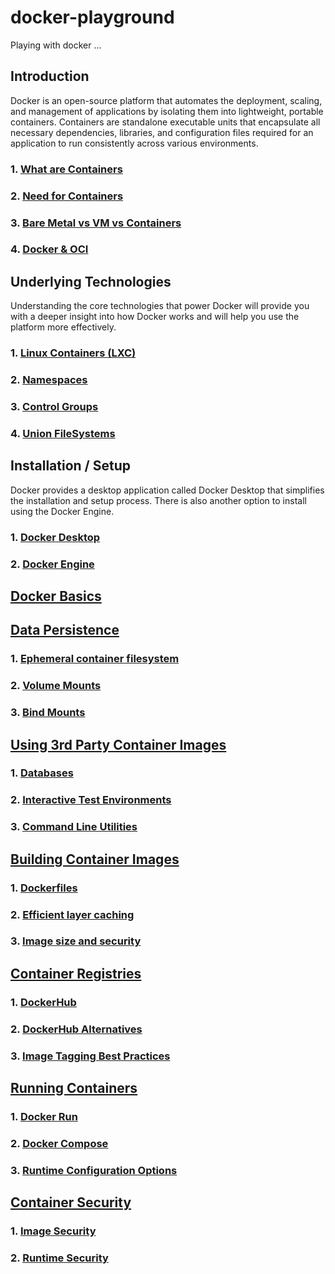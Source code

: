 # docker-playground

Playing with docker ...

## Introduction

Docker is an open-source platform that automates the deployment, scaling, and management of applications by isolating them into lightweight, portable containers. Containers are standalone executable units that encapsulate all necessary dependencies, libraries, and configuration files required for an application to run consistently across various environments.

### 1. [What are Containers](docs/introduction/whatAreContainers.md)

### 2. [Need for Containers](docs/introduction/needForContainers.md)

### 3. [Bare Metal vs VM vs Containers](docs/introduction/bm-vm-container.md)

### 4. [Docker & OCI](docs/introduction/oci.md)

## Underlying Technologies

Understanding the core technologies that power Docker will provide you with a deeper insight into how Docker works and will help you use the platform more effectively.

### 1. [Linux Containers (LXC)](docs/underlyingTech/linuxContainers.md)

### 2. [Namespaces](docs/underlyingTech/namespaces.md)

### 3. [Control Groups](docs/underlyingTech/controlGroups.md)

### 4. [Union FileSystems](docs/underlyingTech/unionFileSystems.md)

## Installation / Setup

Docker provides a desktop application called Docker Desktop that simplifies the installation and setup process. There is also another option to install using the Docker Engine.

### 1. [Docker Desktop](docs/installation-setup/dockerDesktop.md)

### 2. [Docker Engine](docs/installation-setup/dockerEngine.md)

## [Docker Basics](docs/dockerBasics/dockerBasics.md)

## [Data Persistence](docs/dataPersistence/dataPersistance.md)

### 1. [Ephemeral container filesystem](docs/dataPersistence/ephemeralFS.md)

### 2. [Volume Mounts](docs/dataPersistence/volumeMounts.md)

### 3. [Bind Mounts](docs/dataPersistence/bindMounts.md)

## [Using 3rd Party Container Images](docs/thirdPartyImages/usingThirdPartyImages.md)

### 1. [Databases](docs/thirdPartyImages/databases.md)

### 2. [Interactive Test Environments](docs/thirdPartyImages/interactiveTestEnvironments.md)

### 3. [Command Line Utilities](docs/thirdPartyImages/commandLineUtilities.md)

## [Building Container Images](docs/buildingContainerImages/buildingContainerImages.md)

### 1. [Dockerfiles](docs/buildingContainerImages/dockerfiles.md)

### 2. [Efficient layer caching](docs/buildingContainerImages/efficientLayerCaching.md)

### 3. [Image size and security](docs/buildingContainerImages/imageSizeAndSecurity.md)

## [Container Registries](docs/containerRegistries/containerRegistries.md)

### 1. [DockerHub](docs/containerRegistries/dockerHub.md)

### 2. [DockerHub Alternatives](docs/containerRegistries/dockerHubAlternatives.md)

### 3. [Image Tagging Best Practices](docs/containerRegistries/imageTaggingBestPractices.md)

## [Running Containers](docs/runningContainers/runningContainers.md)

### 1. [Docker Run](docs/runningContainers/dockerRun.md)

### 2. [Docker Compose](docs/runningContainers/dockerCompose.md)

### 3. [Runtime Configuration Options](docs/runningContainers/runtimeConfigurationOptions.md)

## [Container Security](docs/containerSecurity/containerSecurity.md)

### 1. [Image Security](docs/containerSecurity/imageSecurity.md)

### 2. [Runtime Security](docs/containerSecurity/runtimeSecurity.md)
